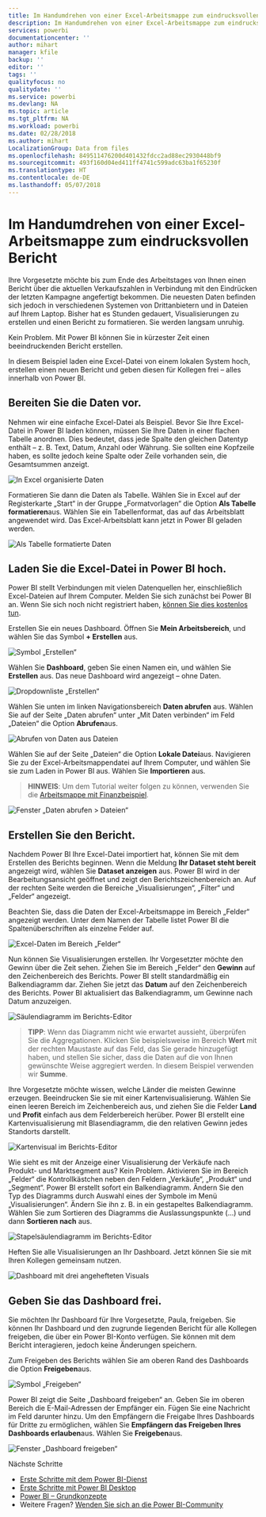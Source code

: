 ```yaml
---
title: Im Handumdrehen von einer Excel-Arbeitsmappe zum eindrucksvollen Bericht
description: Im Handumdrehen von einer Excel-Arbeitsmappe zum eindrucksvollen Bericht
services: powerbi
documentationcenter: ''
author: mihart
manager: kfile
backup: ''
editor: ''
tags: ''
qualityfocus: no
qualitydate: ''
ms.service: powerbi
ms.devlang: NA
ms.topic: article
ms.tgt_pltfrm: NA
ms.workload: powerbi
ms.date: 02/28/2018
ms.author: mihart
LocalizationGroup: Data from files
ms.openlocfilehash: 849511476200d401432fdcc2ad88ec2930448bf9
ms.sourcegitcommit: 493f160d04ed411ff4741c599adc63ba1f65230f
ms.translationtype: HT
ms.contentlocale: de-DE
ms.lasthandoff: 05/07/2018
---
```

# <a name="from-excel-workbook-to-stunning-report-in-no-time"></a>Im Handumdrehen von einer Excel-Arbeitsmappe zum eindrucksvollen Bericht
Ihre Vorgesetzte möchte bis zum Ende des Arbeitstages von Ihnen einen Bericht über die aktuellen Verkaufszahlen in Verbindung mit den Eindrücken der letzten Kampagne angefertigt bekommen. Die neuesten Daten befinden sich jedoch in verschiedenen Systemen von Drittanbietern und in Dateien auf Ihrem Laptop. Bisher hat es Stunden gedauert, Visualisierungen zu erstellen und einen Bericht zu formatieren. Sie werden langsam unruhig.

Kein Problem. Mit Power BI können Sie in kürzester Zeit einen beeindruckenden Bericht erstellen.

In diesem Beispiel laden eine Excel-Datei von einem lokalen System hoch, erstellen einen neuen Bericht und geben diesen für Kollegen frei – alles innerhalb von Power BI.

## <a name="prepare-your-data"></a>Bereiten Sie die Daten vor.
Nehmen wir eine einfache Excel-Datei als Beispiel. Bevor Sie Ihre Excel-Datei in Power BI laden können, müssen Sie Ihre Daten in einer flachen Tabelle anordnen. Dies bedeutet, dass jede Spalte den gleichen Datentyp enthält – z. B. Text, Datum, Anzahl oder Währung. Sie sollten eine Kopfzeile haben, es sollte jedoch keine Spalte oder Zeile vorhanden sein, die Gesamtsummen anzeigt.

![In Excel organisierte Daten](media/service-from-excel-to-stunning-report/pbi_excel_file.png)

Formatieren Sie dann die Daten als Tabelle. Wählen Sie in Excel auf der Registerkarte „Start“ in der Gruppe „Formatvorlagen“ die Option **Als Tabelle formatieren**aus. Wählen Sie ein Tabellenformat, das auf das Arbeitsblatt angewendet wird. Das Excel-Arbeitsblatt kann jetzt in Power BI geladen werden.

![Als Tabelle formatierte Daten](media/service-from-excel-to-stunning-report/pbi_excel_table.png)

## <a name="upload-your-excel-file-into-power-bi"></a>Laden Sie die Excel-Datei in Power BI hoch.
Power BI stellt Verbindungen mit vielen Datenquellen her, einschließlich Excel-Dateien auf Ihrem Computer. Melden Sie sich zunächst bei Power BI an. Wenn Sie sich noch nicht registriert haben, [können Sie dies kostenlos tun](https://powerbi.com).

Erstellen Sie ein neues Dashboard. Öffnen Sie **Mein Arbeitsbereich**, und wählen Sie das Symbol **+ Erstellen** aus.

![Symbol „Erstellen“](media/service-from-excel-to-stunning-report/power-bi-new-dash.png)

Wählen Sie **Dashboard**, geben Sie einen Namen ein, und wählen Sie **Erstellen** aus. Das neue Dashboard wird angezeigt – ohne Daten.

![Dropdownliste „Erstellen“](media/service-from-excel-to-stunning-report/power-bi-create-dash.png)

Wählen Sie unten im linken Navigationsbereich **Daten abrufen** aus. Wählen Sie auf der Seite „Daten abrufen“ unter „Mit Daten verbinden“ im Feld „Dateien“ die Option **Abrufen**aus.

![Abrufen von Daten aus Dateien](media/service-from-excel-to-stunning-report/pbi_get_files.png)

Wählen Sie auf der Seite „Dateien“ die Option **Lokale Datei**aus. Navigieren Sie zu der Excel-Arbeitsmappendatei auf Ihrem Computer, und wählen Sie sie zum Laden in Power BI aus. Wählen Sie **Importieren** aus.

> **HINWEIS**: Um dem Tutorial weiter folgen zu können, verwenden Sie die [Arbeitsmappe mit Finanzbeispiel](sample-financial-download.md).
> 
> 

![Fenster „Daten abrufen > Dateien“](media/service-from-excel-to-stunning-report/pbi_local_file.png)

## <a name="build-your-report"></a>Erstellen Sie den Bericht.
Nachdem Power BI Ihre Excel-Datei importiert hat, können Sie mit dem Erstellen des Berichts beginnen. Wenn die Meldung **Ihr Dataset steht bereit** angezeigt wird, wählen Sie **Dataset anzeigen** aus.  Power BI wird in der Bearbeitungsansicht geöffnet und zeigt den Berichtszeichenbereich an. Auf der rechten Seite werden die Bereiche „Visualisierungen“, „Filter“ und „Felder“ angezeigt.

Beachten Sie, dass die Daten der Excel-Arbeitsmappe im Bereich „Felder“ angezeigt werden. Unter dem Namen der Tabelle listet Power BI die Spaltenüberschriften als einzelne Felder auf.

![Excel-Daten im Bereich „Felder“](media/service-from-excel-to-stunning-report/pbi_report_fields.png)

Nun können Sie Visualisierungen erstellen. Ihr Vorgesetzter möchte den Gewinn über die Zeit sehen. Ziehen Sie im Bereich „Felder“ den **Gewinn** auf den Zeichenbereich des Berichts. Power BI stellt standardmäßig ein Balkendiagramm dar. Ziehen Sie jetzt das **Datum** auf den Zeichenbereich des Berichts. Power BI aktualisiert das Balkendiagramm, um Gewinne nach Datum anzuzeigen.

![Säulendiagramm im Berichts-Editor](media/service-from-excel-to-stunning-report/pbi_report_pin-new.png)

> **TIPP**: Wenn das Diagramm nicht wie erwartet aussieht, überprüfen Sie die Aggregationen. Klicken Sie beispielsweise im Bereich **Wert** mit der rechten Maustaste auf das Feld, das Sie gerade hinzugefügt haben, und stellen Sie sicher, dass die Daten auf die von Ihnen gewünschte Weise aggregiert werden.  In diesem Beispiel verwenden wir **Summe**.
> 
> 

Ihre Vorgesetzte möchte wissen, welche Länder die meisten Gewinne erzeugen. Beeindrucken Sie sie mit einer Kartenvisualisierung. Wählen Sie einen leeren Bereich im Zeichenbereich aus, und ziehen Sie die Felder **Land** und **Profit** einfach aus dem Felderbereich herüber. Power BI erstellt eine Kartenvisualisierung mit Blasendiagramm, die den relativen Gewinn jedes Standorts darstellt.

![Kartenvisual im Berichts-Editor](media/service-from-excel-to-stunning-report/pbi_report_map-new.png)

Wie sieht es mit der Anzeige einer Visualisierung der Verkäufe nach Produkt- und Marktsegment aus? Kein Problem. Aktivieren Sie im Bereich „Felder“ die Kontrollkästchen neben den Feldern „Verkäufe“, „Produkt“ und „Segment“. Power BI erstellt sofort ein Balkendiagramm. Ändern Sie den Typ des Diagramms durch Auswahl eines der Symbole im Menü „Visualisierungen“. Ändern Sie ihn z. B. in ein gestapeltes Balkendiagramm.  Wählen Sie zum Sortieren des Diagramms die Auslassungspunkte (...) und dann **Sortieren nach** aus.

![Stapelsäulendiagramm im Berichts-Editor](media/service-from-excel-to-stunning-report/pbi_barchart-new.png)

Heften Sie alle Visualisierungen an Ihr Dashboard. Jetzt können Sie sie mit Ihren Kollegen gemeinsam nutzen.

![Dashboard mit drei angehefteten Visuals](media/service-from-excel-to-stunning-report/pbi_report.png)

## <a name="share-your-dashboard"></a>Geben Sie das Dashboard frei.
Sie möchten Ihr Dashboard für Ihre Vorgesetzte, Paula, freigeben. Sie können Ihr Dashboard und den zugrunde liegenden Bericht für alle Kollegen freigeben, die über ein Power BI-Konto verfügen. Sie können mit dem Bericht interagieren, jedoch keine Änderungen speichern.

Zum Freigeben des Berichts wählen Sie am oberen Rand des Dashboards die Option **Freigeben**aus.

![Symbol „Freigeben“](media/service-from-excel-to-stunning-report/power-bi-share.png)

Power BI zeigt die Seite „Dashboard freigeben“ an. Geben Sie im oberen Bereich die E-Mail-Adressen der Empfänger ein. Fügen Sie eine Nachricht im Feld darunter hinzu. Um den Empfängern die Freigabe Ihres Dashboards für Dritte zu ermöglichen, wählen Sie **Empfängern das Freigeben Ihres Dashboards erlauben**aus. Wählen Sie **Freigeben**aus.

![Fenster „Dashboard freigeben“](media/service-from-excel-to-stunning-report/power-bi-share-dash-new.png)

Nächste Schritte

* [Erste Schritte mit dem Power BI-Dienst](service-get-started.md)
* [Erste Schritte mit Power BI Desktop](desktop-getting-started.md)
* [Power BI – Grundkonzepte](service-basic-concepts.md)
* Weitere Fragen? [Wenden Sie sich an die Power BI-Community](http://community.powerbi.com/)

